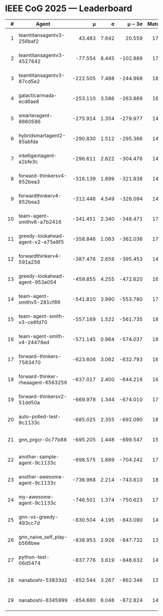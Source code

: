 # IEEE CoG 2025 — Leaderboard

| # | Agent | μ | σ | μ − 3σ | Matches | Updated |
|---:|---|---:|---:|---:|---:|---|
| 1 | teamtitansagentv3-256baf2 | 43.483 | 7.642 | 20.559 | 17676 | 2025-08-24 04:21 |
| 2 | teamtitansagentv3-4527642 | -77.554 | 8.445 | -102.889 | 17410 | 2025-08-24 04:21 |
| 3 | teamtitansagentv3-87cd5e2 | -222.505 | 7.488 | -244.968 | 18726 | 2025-08-24 04:21 |
| 4 | galacticarmada-ecd6ae8 | -253.110 | 3.586 | -263.869 | 16360 | 2025-08-24 04:21 |
| 5 | smarteragent-8660586 | -275.914 | 1.354 | -279.977 | 14826 | 2025-08-24 04:21 |
| 6 | hybridsmartagent2-85abfda | -290.830 | 1.512 | -295.366 | 14852 | 2025-08-24 04:21 |
| 7 | intelligentagent-a1bfe3c | -296.611 | 2.622 | -304.476 | 14909 | 2025-08-24 04:21 |
| 8 | forward-thinkersv4-852bea3 | -316.139 | 1.899 | -321.838 | 14366 | 2025-08-24 04:21 |
| 9 | forwardthinkerv4-852bea3 | -312.446 | 4.549 | -326.094 | 14424 | 2025-08-24 04:21 |
| 10 | team-agent-smithv6-a7b2416 | -341.451 | 2.340 | -348.471 | 17580 | 2025-08-24 04:21 |
| 11 | greedy-lookahead-agent-v2-e75e8f5 | -358.846 | 1.063 | -362.036 | 17888 | 2025-08-24 04:21 |
| 12 | forwardthinkerv4-591a256 | -387.476 | 2.659 | -395.453 | 14575 | 2025-08-24 04:21 |
| 13 | greedy-lookahead-agent-953a054 | -459.855 | 4.255 | -472.620 | 16488 | 2025-08-24 04:21 |
| 14 | team-agent-smithv5-281cf89 | -541.810 | 3.990 | -553.780 | 17320 | 2025-08-24 04:21 |
| 15 | team-agent-smith-v3-ce6fd70 | -557.169 | 1.522 | -561.735 | 18642 | 2025-08-24 04:21 |
| 16 | team-agent-smith-v4-24478ed | -571.145 | 0.964 | -574.037 | 18062 | 2025-08-24 04:21 |
| 17 | forward-thinkers-7583470 | -623.606 | 3.062 | -632.793 | 16160 | 2025-08-24 04:21 |
| 18 | forward-thinker-rheaagent-6563256 | -637.017 | 2.400 | -644.216 | 16784 | 2025-08-24 04:21 |
| 19 | forward-thinkersv2-51dd50a | -669.978 | 1.344 | -674.010 | 17004 | 2025-08-24 04:21 |
| 20 | auto-polled-test-9c1133c | -685.025 | 2.355 | -692.090 | 18440 | 2025-08-24 04:21 |
| 21 | gnn_prgcr-0c77b88 | -695.205 | 1.448 | -699.547 | 15760 | 2025-08-24 04:21 |
| 22 | another-sample-agent-9c1133c | -698.575 | 1.889 | -704.242 | 17640 | 2025-08-24 04:21 |
| 23 | another-awesome-agent-9c1133c | -736.968 | 2.214 | -743.610 | 18700 | 2025-08-24 04:21 |
| 24 | my-awesome-agent-9c1133c | -746.501 | 1.374 | -750.623 | 17520 | 2025-08-24 04:21 |
| 25 | gnn-vs-greedy-493cc7d | -830.504 | 4.195 | -843.090 | 14060 | 2025-08-24 04:21 |
| 26 | gnn_naive_self_play-b568bee | -838.953 | 2.926 | -847.732 | 13980 | 2025-08-24 04:21 |
| 27 | python-test-06d5474 | -837.776 | 3.619 | -848.632 | 14270 | 2025-08-24 04:21 |
| 28 | nanaboshi-53833d2 | -852.544 | 3.267 | -862.346 | 13600 | 2025-08-24 04:21 |
| 29 | nanaboshi-8345999 | -854.680 | 6.048 | -872.824 | 14570 | 2025-08-24 04:21 |
